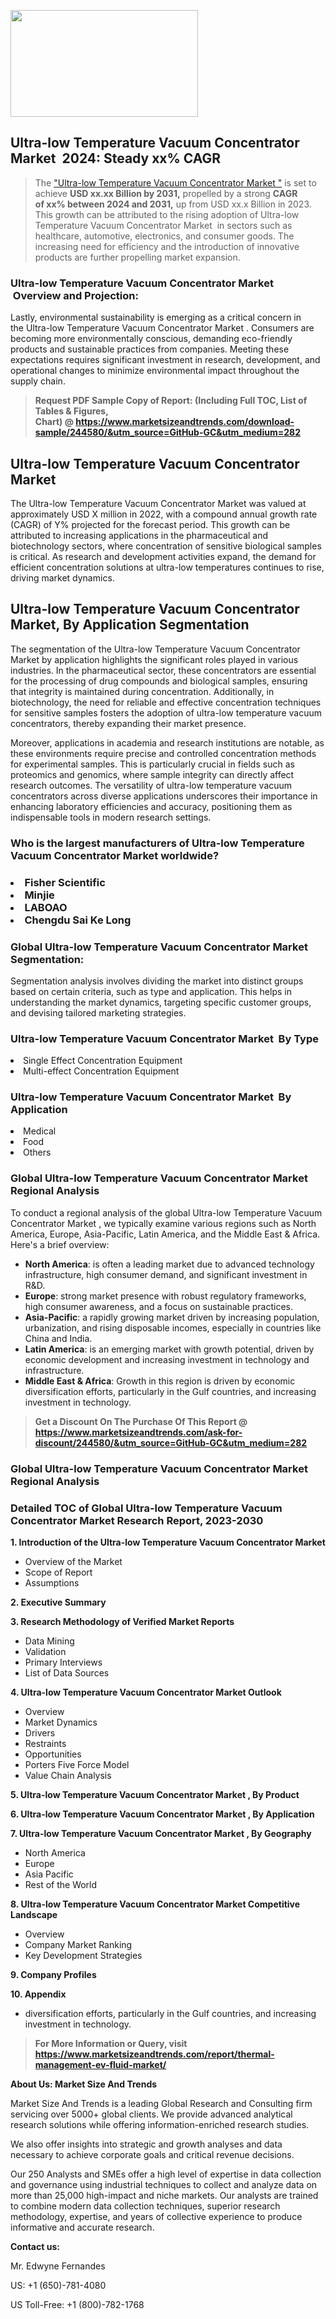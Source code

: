 <p><img class="alignnone size-medium wp-image-20088" src="https://ffe5etoiles.com/wp-content/uploads/2024/12/MST1-300x171.png" alt="" width="300" height="171" /></p><h2 id="ember46" class="ember-view reader-text-block__heading-2">Ultra-low Temperature Vacuum Concentrator Market &nbsp;2024: Steady&nbsp;xx% CAGR</h2><blockquote id="ember47" class="ember-view reader-text-block__blockquote">The&nbsp;<a class="app-aware-link " href="https://www.marketsizeandtrends.com/download-sample/244580/&utm_source=GitHub-GC&utm_medium=282" target="_blank" data-test-app-aware-link="">"Ultra-low Temperature Vacuum Concentrator Market "</a>&nbsp;is set to achieve&nbsp;<strong>USD&nbsp;xx.xx&nbsp;Billion by 2031,</strong>&nbsp;propelled by a strong&nbsp;<strong>CAGR of&nbsp;xx% between 2024 and 2031,</strong>&nbsp;up from USD xx.x Billion in 2023. This growth can be attributed to the rising adoption of&nbsp;Ultra-low Temperature Vacuum Concentrator Market &nbsp;in sectors such as healthcare, automotive, electronics, and consumer goods. The increasing need for efficiency and the introduction of innovative products are further propelling market expansion.</blockquote><h3 id="ember48" class="ember-view reader-text-block__heading-3">Ultra-low Temperature Vacuum Concentrator Market &nbsp;Overview and Projection:</h3><p id="ember49" class="ember-view reader-text-block__paragraph">Lastly, environmental sustainability is emerging as a critical concern in the&nbsp;Ultra-low Temperature Vacuum Concentrator Market . Consumers are becoming more environmentally conscious, demanding eco-friendly products and sustainable practices from companies. Meeting these expectations requires significant investment in research, development, and operational changes to minimize environmental impact throughout the supply chain.</p><blockquote id="ember50" class="ember-view reader-text-block__blockquote"><strong>Request PDF Sample Copy of Report: (Including Full TOC, List of Tables &amp; Figures, Chart)&nbsp;@&nbsp;<strong><a href="https://www.marketsizeandtrends.com/download-sample/244580/&utm_source=GitHub-GC&utm_medium=282" target="_blank">https://www.marketsizeandtrends.com/download-sample/244580/&utm_source=GitHub-GC&utm_medium=282</a></strong></strong></blockquote><h3 class=""><h2>Ultra-low Temperature Vacuum Concentrator Market</h2><p>The Ultra-low Temperature Vacuum Concentrator Market was valued at approximately USD X million in 2022, with a compound annual growth rate (CAGR) of Y% projected for the forecast period. This growth can be attributed to increasing applications in the pharmaceutical and biotechnology sectors, where concentration of sensitive biological samples is critical. As research and development activities expand, the demand for efficient concentration solutions at ultra-low temperatures continues to rise, driving market dynamics.</p><h2>Ultra-low Temperature Vacuum Concentrator Market, By Application Segmentation</h2><p>The segmentation of the Ultra-low Temperature Vacuum Concentrator Market by application highlights the significant roles played in various industries. In the pharmaceutical sector, these concentrators are essential for the processing of drug compounds and biological samples, ensuring that integrity is maintained during concentration. Additionally, in biotechnology, the need for reliable and effective concentration techniques for sensitive samples fosters the adoption of ultra-low temperature vacuum concentrators, thereby expanding their market presence.</p><p>Moreover, applications in academia and research institutions are notable, as these environments require precise and controlled concentration methods for experimental samples. This is particularly crucial in fields such as proteomics and genomics, where sample integrity can directly affect research outcomes. The versatility of ultra-low temperature vacuum concentrators across diverse applications underscores their importance in enhancing laboratory efficiencies and accuracy, positioning them as indispensable tools in modern research settings.</p></h3><h3 id="" class="">Who is the largest manufacturers of&nbsp;Ultra-low Temperature Vacuum Concentrator Market worldwide?</h3><h3 class=""></Li><Li>Fisher Scientific</Li><Li> Minjie</Li><Li> LABOAO</Li><Li> Chengdu Sai Ke Long</h3><h3 id="ember53" class="ember-view reader-text-block__heading-3">Global&nbsp;Ultra-low Temperature Vacuum Concentrator Market Segmentation:</h3><p id="ember54" class="ember-view reader-text-block__paragraph">Segmentation analysis involves dividing the market into distinct groups based on certain criteria, such as type and application. This helps in understanding the market dynamics, targeting specific customer groups, and devising tailored marketing strategies.</p><h3 id="" class="">Ultra-low Temperature Vacuum Concentrator Market &nbsp;By Type</h3><p></Li><Li>Single Effect Concentration Equipment</Li><Li> Multi-effect Concentration Equipment</p><h3 id="" class="">Ultra-low Temperature Vacuum Concentrator Market &nbsp;By Application</h3><p class=""></Li><Li>Medical</Li><Li> Food</Li><Li> Others</p><h3 id="ember62" class="ember-view reader-text-block__heading-3">Global Ultra-low Temperature Vacuum Concentrator Market Regional Analysis</h3><p id="ember63" class="ember-view reader-text-block__paragraph">To conduct a regional analysis of the global Ultra-low Temperature Vacuum Concentrator Market , we typically examine various regions such as North America, Europe, Asia-Pacific, Latin America, and the Middle East &amp; Africa. Here's a brief overview:</p><ul><li><strong>North America</strong>: is often a leading market due to advanced technology infrastructure, high consumer demand, and significant investment in R&amp;D.</li><li><strong>Europe</strong>: strong market presence with robust regulatory frameworks, high consumer awareness, and a focus on sustainable practices.</li><li><strong>Asia-Pacific</strong>: a rapidly growing market driven by increasing population, urbanization, and rising disposable incomes, especially in countries like China and India.</li><li><strong>Latin America</strong>: is an emerging market with growth potential, driven by economic development and increasing investment in technology and infrastructure.</li><li><strong>Middle East &amp; Africa</strong>: Growth in this region is driven by economic diversification efforts, particularly in the Gulf countries, and increasing investment in technology.</li></ul><blockquote id="ember61" class="ember-view reader-text-block__blockquote"><strong>Get a Discount On The Purchase Of This Report @ <strong><a href="https://html-cleaner.com/" target="">https://www.marketsizeandtrends.com/ask-for-discount/244580/&utm_source=GitHub-GC&utm_medium=282</a></strong></strong></blockquote><h3 id="ember62" class="ember-view reader-text-block__heading-3">Global Ultra-low Temperature Vacuum Concentrator Market Regional Analysis</h3><h3 id="" class="">Detailed TOC of Global Ultra-low Temperature Vacuum Concentrator Market Research Report, 2023-2030</h3><p id="" class=""><strong>1. Introduction of the Ultra-low Temperature Vacuum Concentrator Market </strong></p><ul><li>Overview of the Market</li><li>Scope of Report</li><li>Assumptions</li></ul><p id="" class=""><strong>2. Executive Summary</strong></p><p id="" class=""><strong>3. Research Methodology of Verified Market Reports</strong></p><ul><li>Data Mining</li><li>Validation</li><li>Primary Interviews</li><li>List of Data Sources</li></ul><p id="" class=""><strong>4. Ultra-low Temperature Vacuum Concentrator Market Outlook</strong></p><ul><li>Overview</li><li>Market Dynamics</li><li>Drivers</li><li>Restraints</li><li>Opportunities</li><li>Porters Five Force Model</li><li>Value Chain Analysis</li></ul><p id="" class=""><strong>5. Ultra-low Temperature Vacuum Concentrator Market , By Product</strong></p><p id="" class=""><strong>6. Ultra-low Temperature Vacuum Concentrator Market , By Application</strong></p><p id="" class=""><strong>7. Ultra-low Temperature Vacuum Concentrator Market , By Geography</strong></p><ul><li>North America</li><li>Europe</li><li>Asia Pacific</li><li>Rest of the World</li></ul><p id="" class=""><strong>8. Ultra-low Temperature Vacuum Concentrator Market Competitive Landscape</strong></p><ul><li>Overview</li><li>Company Market Ranking</li><li>Key Development Strategies</li></ul><p id="" class=""><strong>9. Company Profiles</strong></p><p id="" class=""><strong>10. Appendix</strong></p><ul><li>diversification efforts, particularly in the Gulf countries, and increasing investment in technology.</li></ul><blockquote id="ember65" class="ember-view reader-text-block__blockquote"><strong>For More Information or Query, visit <strong><strong><a href="https://html-cleaner.com/" target="">https://www.marketsizeandtrends.com/report/thermal-management-ev-fluid-market/</a></strong></strong></strong></blockquote><p id="" class=""><strong>About Us: Market Size And Trends</strong></p><p id="" class="">Market Size And Trends is a leading Global Research and Consulting firm servicing over 5000+ global clients. We provide advanced analytical research solutions while offering information-enriched research studies.</p><p id="" class="">We also offer insights into strategic and growth analyses and data necessary to achieve corporate goals and critical revenue decisions.</p><p id="" class="">Our 250 Analysts and SMEs offer a high level of expertise in data collection and governance using industrial techniques to collect and analyze data on more than 25,000 high-impact and niche markets. Our analysts are trained to combine modern data collection techniques, superior research methodology, expertise, and years of collective experience to produce informative and accurate research.</p><p id="" class=""><strong>Contact us:</strong></p><p id="" class="">Mr. Edwyne Fernandes</p><p id="" class="">US: +1 (650)-781-4080</p><p id="" class="">US Toll-Free: +1 (800)-782-1768</p>
